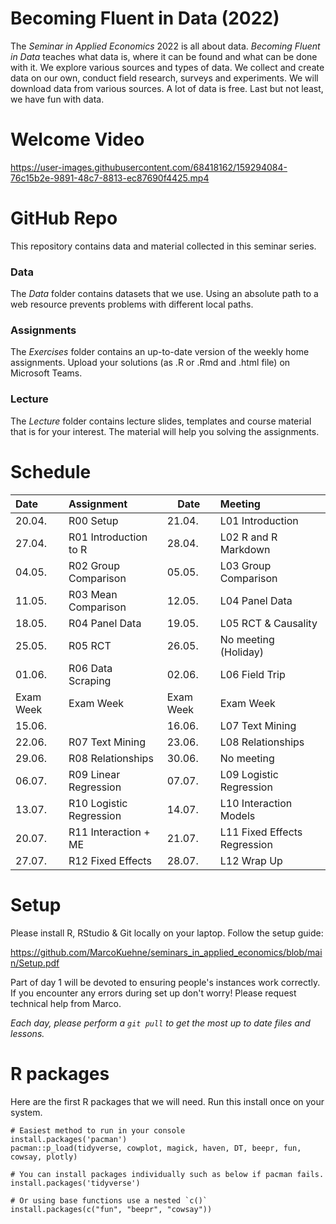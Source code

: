 # Becoming Fluent in Data (2022)

The *Seminar in Applied Economics* 2022 is all about data. *Becoming Fluent in Data* teaches what data is, where it can be found and what can be done with it. We explore various sources and types of data. We collect and create data on our own, conduct field research, surveys and experiments. We will download data from various sources. A lot of data is free. Last but not least, we have fun with data. 

# Welcome Video

https://user-images.githubusercontent.com/68418162/159294084-76c15b2e-9891-48c7-8813-ec87690f4425.mp4

# GitHub Repo

This repository contains data and material collected in this seminar series. 

### Data

The *Data* folder contains datasets that we use. Using an absolute path to a web resource prevents problems with different local paths.

### Assignments

The *Exercises* folder contains an up-to-date version of the weekly home assignments. Upload your solutions (as .R or .Rmd and .html file) on Microsoft Teams. 

### Lecture

The *Lecture* folder contains lecture slides, templates and course material that is for your interest. The material will help you solving the assignments.

# Schedule

|Date  |  Assignment             | Date  | Meeting              |
|:-----|:-----|----------------------|:-------------------------|
|20.04.|R00 Setup               |  21.04.|L01 Introduction      |  
|27.04.|R01 Introduction to R   |  28.04.|L02 R and R Markdown  | 
|04.05.|R02 Group Comparison    |  05.05.|L03 Group Comparison  | 
|11.05.|R03 Mean Comparison     |  12.05.|L04 Panel Data        | 
|18.05.|R04 Panel Data          |  19.05.|L05 RCT & Causality   | 
|25.05.|R05 RCT                 |  26.05.|No meeting (Holiday)  | 
|01.06.|R06 Data Scraping       |  02.06.|L06 Field Trip        |
|Exam Week|Exam Week|Exam Week  |  Exam Week                    |   
|15.06.|                        |  16.06.|L07 Text Mining       | 
|22.06.|R07 Text Mining         |  23.06.|L08 Relationships     | 
|29.06.|R08 Relationships       |  30.06.|No meeting            |  
|06.07.|R09 Linear Regression   |  07.07.|L09 Logistic Regression | 
|13.07.|R10 Logistic Regression |  14.07.|L10 Interaction Models  | 
|20.07.|R11 Interaction + ME    |  21.07.|L11 Fixed Effects Regression |  
|27.07.|R12 Fixed Effects       |  28.07.|L12 Wrap Up                  | 

# Setup 

Please install R, RStudio & Git locally on your laptop. Follow the setup guide:

https://github.com/MarcoKuehne/seminars_in_applied_economics/blob/main/Setup.pdf

Part of day 1 will be devoted to ensuring people's instances work correctly. If you encounter any errors during set up don't worry! Please request technical help from Marco. 

*Each day, please perform a `git pull` to get the most up to date files and lessons.*

# R packages

Here are the first R packages that we will need. Run this install once on your system. 

```
# Easiest method to run in your console
install.packages('pacman')
pacman::p_load(tidyverse, cowplot, magick, haven, DT, beepr, fun, cowsay, plotly)

# You can install packages individually such as below if pacman fails.
install.packages('tidyverse')

# Or using base functions use a nested `c()`
install.packages(c("fun", "beepr", "cowsay"))
```



